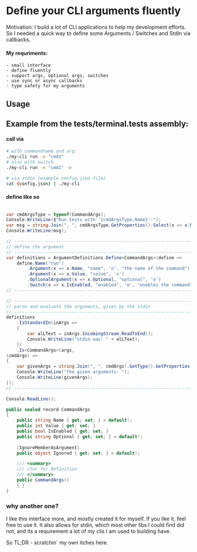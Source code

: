 # Define your CLI arguments fluently

Motivation: I build a lot of CLI applications to help my development efforts.
So I needed a quick way to define some Arguments / Switches and StdIn via callbacks.

#### My requriments:
    - small interface
    - define fluently
    - support args, optional args, switches
    - use sync or async callbacks
    - type safety for my arguments

## Usage
## Example from the tests/terminal.tests assembly:

#### call via 
``` bash
# with commandname and arg:
./my-cli run -n "cmd1"
# also with switch
./my-cli run -n "cmd1" -e

# via stdin (example config.json file)
cat (config.json) | ./my-cli 
```

#### define like so
``` csharp

var cmdArgsType = typeof(CommandArgs);
Console.WriteLine($"Run tests with '{cmdArgsType.Name}':");
var msg = string.Join(", ", cmdArgsType.GetProperties().Select(x => x.Name));
Console.WriteLine(msg);

// ---------------------------------------------------------------------------------------------------------
// define the argument
// ---------------------------------------------------------------------------------------------------------
var definitions = ArgumentDefinitions.Define<CommandArgs>(define =>
    define.Name("run")
        .Argument(x => x.Name, "name", 'n', "the name of the command")
        .Argument(x => x.Value, "value", 'v')
        .OptionalArgument(x => x.Optional, "optional", 'o')
        .Switch(x => x.IsEnabled, "enabled", 'e', "enables the command"));
// ---------------------------------------------------------------------------------------------------------

// ---------------------------------------------------------------------------------------------------------
// parse and evaluate the arguments, given by the stdin
// ---------------------------------------------------------------------------------------------------------
definitions
    .IsStandardIn(inArgs =>
    {
        var alLText = inArgs.IncomingStream.ReadToEnd();
        Console.WriteLine("stdin was: " + alLText);
    })
    .Is<CommandArgs>(args, 
(cmdArgs) =>
{
    var givenArgs = string.Join(", ", cmdArgs!.GetType().GetProperties().Select(x => $"{x.Name}: {x.GetValue(cmdArgs)}"));
    Console.WriteLine("the given arguments: ");
    Console.WriteLine(givenArgs);
});
// ---------------------------------------------------------------------------------------------------------

Console.ReadLine();

public sealed record CommandArgs
{
    public string Name { get; set; } = default!;
    public int Value { get; set; }
    public bool IsEnabled { get; set; }
    public string Optional { get; set; } = default!;
    
    [IgnoreMemberAsArgument]
    public object Ignored { get; set; } = default!;

    /// <summary>
    /// ctor for Definition
    /// </summary>
    public CommandArgs()
    { }
}
```


### why another one?
I like this interface more, and mostly created it for myself. If you like it, feel free to use it.
It also allows for stdin, which most other libs I could find did not, and its a requirement a lot of my clis I am used to building have.

So TL;DR - scratchin´ my own itches here.
